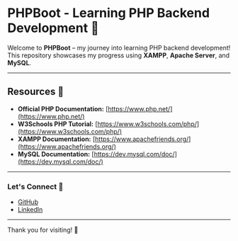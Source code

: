 # PHPBoot - Learning PHP Backend Development 🚀

Welcome to **PHPBoot** – my journey into learning PHP backend development! This repository showcases my progress using **XAMPP**, **Apache Server**, and **MySQL**.

---

## Resources 📖

- **Official PHP Documentation:** [https://www.php.net/](https://www.php.net/)
- **W3Schools PHP Tutorial:** [https://www.w3schools.com/php/](https://www.w3schools.com/php/)
- **XAMPP Documentation:** [https://www.apachefriends.org/](https://www.apachefriends.org/)
- **MySQL Documentation:** [https://dev.mysql.com/doc/](https://dev.mysql.com/doc/)

---

### Let's Connect 🤝

- [GitHub](https://github.com/prajapatihet)
- [LinkedIn](https://www.linkedin.com/in/hetkumar-prajapati/)

---

Thank you for visiting! 🌟

